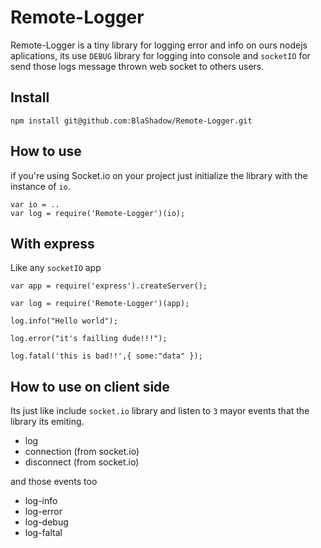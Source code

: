 # Remote-Logger

Remote-Logger is a tiny library for logging error and info on ours nodejs aplications, its use `DEBUG` library for logging into console and `socketIO` for send those logs message thrown web socket to others users.

Install
--
    npm install git@github.com:BlaShadow/Remote-Logger.git
    

How to use
--
if you're using Socket.io on your project just initialize the library with the instance of `io`.

    var io = ..
    var log = require('Remote-Logger')(io);

With express
--
Like any `socketIO` app  

    var app = require('express').createServer();
    
    var log = require('Remote-Logger')(app);
    
    log.info("Hello world");
    
    log.error("it's failling dude!!!");
    
    log.fatal('this is bad!!',{ some:"data" });
    
How to use on client side
--
Its just like include `socket.io` library and listen to `3` mayor events that the library its emiting.

* log
* connection (from socket.io)
* disconnect (from socket.io)

and those events too
* log-info
* log-error
* log-debug
* log-faltal
